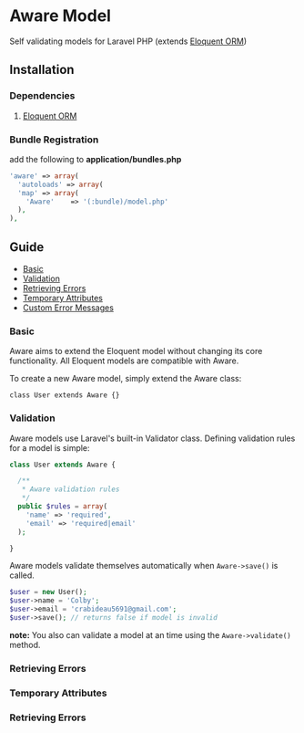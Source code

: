 # Aware Model
Self validating models for Laravel PHP (extends [Eloquent ORM](https://github.com/taylorotwell/eloquent))

## Installation

### Dependencies
1. [Eloquent ORM](https://github.com/taylorotwell/eloquent)

### Bundle Registration
add the following to **application/bundles.php**

```php
'aware' => array(
  'autoloads' => array(
  'map' => array(
    'Aware'    => '(:bundle)/model.php'
  ),
),
```
## Guide

* [Basic](#basic)
* [Validation](#validation)
* [Retrieving Errors](#errors)
* [Temporary Attributes](#temp)
* [Custom Error Messages](#messages)

<a href="#basic"></a>
### Basic

Aware aims to extend the Eloquent model without changing its core functionality. All Eloquent models are compatible with Aware.

To create a new Aware model, simply extend the Aware class: 

`class User extends Aware {}`

<a href="#validation"></a>
### Validation

Aware models use Laravel's built-in Validator class. Defining validation rules for a model is simple:

```php
class User extends Aware {

  /**
   * Aware validation rules
   */
  public $rules = array(
    'name' => 'required',
    'email' => 'required|email'
  );

}
```

Aware models validate themselves automatically when `Aware->save()` is called.

```php
$user = new User();
$user->name = 'Colby';
$user->email = 'crabideau5691@gmail.com';
$user->save(); // returns false if model is invalid
```

**note:** You also can validate a model at an time using the `Aware->validate()` method.

<a href="#errors"></a>
### Retrieving Errors


<a href="#temp"></a>
### Temporary Attributes


<a href="#messages"></a>
### Retrieving Errors